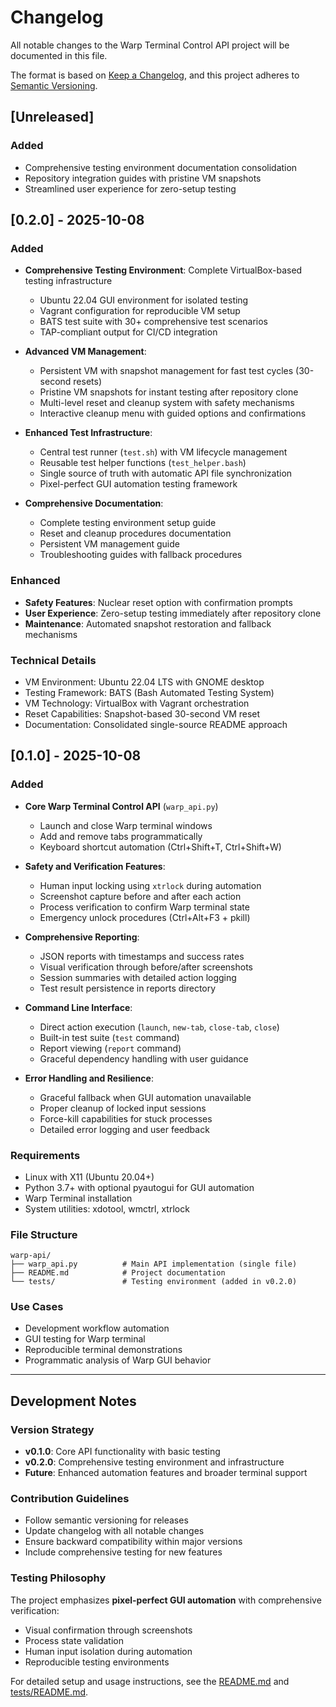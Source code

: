 # Changelog

All notable changes to the Warp Terminal Control API project will be documented in this file.

The format is based on [Keep a Changelog](https://keepachangelog.com/en/1.0.0/),
and this project adheres to [Semantic Versioning](https://semver.org/spec/v2.0.0.html).

## [Unreleased]

### Added
- Comprehensive testing environment documentation consolidation
- Repository integration guides with pristine VM snapshots
- Streamlined user experience for zero-setup testing

## [0.2.0] - 2025-10-08

### Added
- **Comprehensive Testing Environment**: Complete VirtualBox-based testing infrastructure
  - Ubuntu 22.04 GUI environment for isolated testing
  - Vagrant configuration for reproducible VM setup
  - BATS test suite with 30+ comprehensive test scenarios
  - TAP-compliant output for CI/CD integration

- **Advanced VM Management**:
  - Persistent VM with snapshot management for fast test cycles (30-second resets)
  - Pristine VM snapshots for instant testing after repository clone
  - Multi-level reset and cleanup system with safety mechanisms
  - Interactive cleanup menu with guided options and confirmations

- **Enhanced Test Infrastructure**:
  - Central test runner (`test.sh`) with VM lifecycle management
  - Reusable test helper functions (`test_helper.bash`)
  - Single source of truth with automatic API file synchronization
  - Pixel-perfect GUI automation testing framework

- **Comprehensive Documentation**:
  - Complete testing environment setup guide
  - Reset and cleanup procedures documentation
  - Persistent VM management guide
  - Troubleshooting guides with fallback procedures

### Enhanced
- **Safety Features**: Nuclear reset option with confirmation prompts
- **User Experience**: Zero-setup testing immediately after repository clone
- **Maintenance**: Automated snapshot restoration and fallback mechanisms

### Technical Details
- VM Environment: Ubuntu 22.04 LTS with GNOME desktop
- Testing Framework: BATS (Bash Automated Testing System)
- VM Technology: VirtualBox with Vagrant orchestration
- Reset Capabilities: Snapshot-based 30-second VM reset
- Documentation: Consolidated single-source README approach

## [0.1.0] - 2025-10-08

### Added
- **Core Warp Terminal Control API** (`warp_api.py`)
  - Launch and close Warp terminal windows
  - Add and remove tabs programmatically
  - Keyboard shortcut automation (Ctrl+Shift+T, Ctrl+Shift+W)

- **Safety and Verification Features**:
  - Human input locking using `xtrlock` during automation
  - Screenshot capture before and after each action
  - Process verification to confirm Warp terminal state
  - Emergency unlock procedures (Ctrl+Alt+F3 + pkill)

- **Comprehensive Reporting**:
  - JSON reports with timestamps and success rates
  - Visual verification through before/after screenshots  
  - Session summaries with detailed action logging
  - Test result persistence in reports directory

- **Command Line Interface**:
  - Direct action execution (`launch`, `new-tab`, `close-tab`, `close`)
  - Built-in test suite (`test` command)
  - Report viewing (`report` command)
  - Graceful dependency handling with user guidance

- **Error Handling and Resilience**:
  - Graceful fallback when GUI automation unavailable
  - Proper cleanup of locked input sessions
  - Force-kill capabilities for stuck processes
  - Detailed error logging and user feedback

### Requirements
- Linux with X11 (Ubuntu 20.04+)
- Python 3.7+ with optional pyautogui for GUI automation
- Warp Terminal installation
- System utilities: xdotool, wmctrl, xtrlock

### File Structure
```
warp-api/
├── warp_api.py          # Main API implementation (single file)
├── README.md            # Project documentation
└── tests/               # Testing environment (added in v0.2.0)
```

### Use Cases
- Development workflow automation
- GUI testing for Warp terminal
- Reproducible terminal demonstrations  
- Programmatic analysis of Warp GUI behavior

---

## Development Notes

### Version Strategy
- **v0.1.0**: Core API functionality with basic testing
- **v0.2.0**: Comprehensive testing environment and infrastructure
- **Future**: Enhanced automation features and broader terminal support

### Contribution Guidelines
- Follow semantic versioning for releases
- Update changelog with all notable changes
- Ensure backward compatibility within major versions
- Include comprehensive testing for new features

### Testing Philosophy
The project emphasizes **pixel-perfect GUI automation** with comprehensive verification:
- Visual confirmation through screenshots
- Process state validation
- Human input isolation during automation
- Reproducible testing environments

For detailed setup and usage instructions, see the [README.md](README.md) and [tests/README.md](tests/README.md).